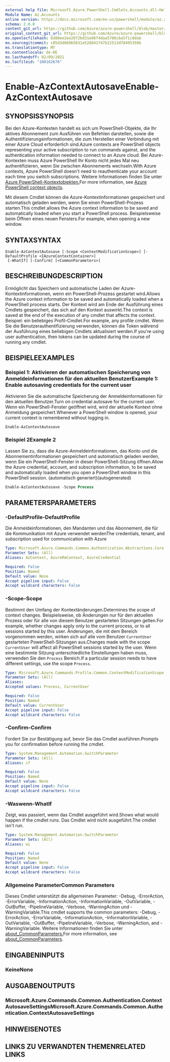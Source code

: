 ```yaml
---
external help file: Microsoft.Azure.PowerShell.Cmdlets.Accounts.dll-Help.xml
Module Name: Az.Accounts
online version: https://docs.microsoft.com/en-us/powershell/module/az.accounts/enable-azcontextautosave
schema: 2.0.0
content_git_url: https://github.com/Azure/azure-powershell/blob/master/src/Accounts/Accounts/help/Enable-AzContextAutosave.md
original_content_git_url: https://github.com/Azure/azure-powershell/blob/master/src/Accounts/Accounts/help/Enable-AzContextAutosave.md
ms.openlocfilehash: 6d80ee2ee2072bd31e96f4daa5706cba5f1c8dab
ms.sourcegitcommit: c05d3d669b5631e526841f47b22513d78495350b
ms.translationtype: MT
ms.contentlocale: de-DE
ms.lasthandoff: 02/09/2021
ms.locfileid: "100162676"
---
```

# <span data-ttu-id="4d222-101">Enable-AzContextAutosave</span><span class="sxs-lookup"><span data-stu-id="4d222-101">Enable-AzContextAutosave</span></span>

## <span data-ttu-id="4d222-102">SYNOPSIS</span><span class="sxs-lookup"><span data-stu-id="4d222-102">SYNOPSIS</span></span>
<span data-ttu-id="4d222-103">Bei den Azure-Kontexten handelt es sich um PowerShell-Objekte, die Ihr aktives Abonnement zum Ausführen von Befehlen darstellen, sowie die Authentifizierungsinformationen, die zum Herstellen einer Verbindung mit einer Azure Cloud erforderlich sind.</span><span class="sxs-lookup"><span data-stu-id="4d222-103">Azure contexts are PowerShell objects representing your active subscription to run commands against, and the authentication information needed to connect to an Azure cloud.</span></span> <span data-ttu-id="4d222-104">Bei Azure-Kontexten muss Azure PowerShell Ihr Konto nicht jedes Mal neu authentifizieren, wenn Sie zwischen Abonnements wechseln.</span><span class="sxs-lookup"><span data-stu-id="4d222-104">With Azure contexts, Azure PowerShell doesn't need to reauthenticate your account each time you switch subscriptions.</span></span> <span data-ttu-id="4d222-105">Weitere Informationen finden Sie unter [Azure PowerShell-Kontextobjekten.](https://docs.microsoft.com/powershell/azure/context-persistence)</span><span class="sxs-lookup"><span data-stu-id="4d222-105">For more information, see [Azure PowerShell context objects](https://docs.microsoft.com/powershell/azure/context-persistence).</span></span>

<span data-ttu-id="4d222-106">Mit diesem Cmdlet können die Azure-Kontextinformationen gespeichert und automatisch geladen werden, wenn Sie einen PowerShell-Prozess starten.</span><span class="sxs-lookup"><span data-stu-id="4d222-106">This cmdlet allows the Azure context information to be saved and automatically loaded when you start a PowerShell process.</span></span> <span data-ttu-id="4d222-107">Beispielsweise beim Öffnen eines neuen Fensters.</span><span class="sxs-lookup"><span data-stu-id="4d222-107">For example, when opening a new window.</span></span>

## <span data-ttu-id="4d222-108">SYNTAX</span><span class="sxs-lookup"><span data-stu-id="4d222-108">SYNTAX</span></span>

```
Enable-AzContextAutosave [-Scope <ContextModificationScope>] [-DefaultProfile <IAzureContextContainer>]
 [-WhatIf] [-Confirm] [<CommonParameters>]
```

## <span data-ttu-id="4d222-109">BESCHREIBUNG</span><span class="sxs-lookup"><span data-stu-id="4d222-109">DESCRIPTION</span></span>

<span data-ttu-id="4d222-110">Ermöglicht das Speichern und automatische Laden der Azure-Kontextinformationen, wenn ein PowerShell-Prozess gestartet wird.</span><span class="sxs-lookup"><span data-stu-id="4d222-110">Allows the Azure context information to be saved and automatically loaded when a PowerShell process starts.</span></span> <span data-ttu-id="4d222-111">Der Kontext wird am Ende der Ausführung eines Cmdlets gespeichert, das sich auf den Kontext auswirkt.</span><span class="sxs-lookup"><span data-stu-id="4d222-111">The context is saved at the end of the execution of any cmdlet that affects the context.</span></span> <span data-ttu-id="4d222-112">Beispiel: ein beliebiges Profil-Cmdlet.</span><span class="sxs-lookup"><span data-stu-id="4d222-112">For example, any profile cmdlet.</span></span> <span data-ttu-id="4d222-113">Wenn Sie die Benutzerauthentifizierung verwenden, können die Token während der Ausführung eines beliebigen Cmdlets aktualisiert werden.</span><span class="sxs-lookup"><span data-stu-id="4d222-113">If you're using user authentication, then tokens can be updated during the course of running any cmdlet.</span></span>

## <span data-ttu-id="4d222-114">BEISPIELE</span><span class="sxs-lookup"><span data-stu-id="4d222-114">EXAMPLES</span></span>

### <span data-ttu-id="4d222-115">Beispiel 1: Aktivieren der automatischen Speicherung von Anmeldeinformationen für den aktuellen Benutzer</span><span class="sxs-lookup"><span data-stu-id="4d222-115">Example 1: Enable autosaving credentials for the current user</span></span>

<span data-ttu-id="4d222-116">Aktivieren Sie die automatische Speicherung der Anmeldeinformationen für den aktuellen Benutzer.</span><span class="sxs-lookup"><span data-stu-id="4d222-116">Turn on credential autosave for the current user.</span></span> <span data-ttu-id="4d222-117">Wenn ein PowerShell-Fenster geöffnet wird, wird der aktuelle Kontext ohne Anmeldung gespeichert.</span><span class="sxs-lookup"><span data-stu-id="4d222-117">Whenever a PowerShell window is opened, your current context is remembered without logging in.</span></span>

```powershell
Enable-AzContextAutosave
```

### <span data-ttu-id="4d222-118">Beispiel 2</span><span class="sxs-lookup"><span data-stu-id="4d222-118">Example 2</span></span>

<span data-ttu-id="4d222-119">Lassen Sie zu, dass die Azure-Anmeldeinformationen, das Konto und die Abonnementinformationen gespeichert und automatisch geladen werden, wenn Sie ein PowerShell-Fenster in dieser PowerShell-Sitzung öffnen.</span><span class="sxs-lookup"><span data-stu-id="4d222-119">Allow the Azure credential, account, and subscription information, to be saved and automatically loaded when you open a PowerShell window in this PowerShell session.</span></span> <span data-ttu-id="4d222-120">(automatisch generiert)</span><span class="sxs-lookup"><span data-stu-id="4d222-120">(autogenerated)</span></span>

```powershell <!-- Aladdin Generated Example -->
Enable-AzContextAutosave -Scope Process
```

## <span data-ttu-id="4d222-121">PARAMETERS</span><span class="sxs-lookup"><span data-stu-id="4d222-121">PARAMETERS</span></span>

### <span data-ttu-id="4d222-122">-DefaultProfile</span><span class="sxs-lookup"><span data-stu-id="4d222-122">-DefaultProfile</span></span>

<span data-ttu-id="4d222-123">Die Anmeldeinformationen, den Mandanten und das Abonnement, die für die Kommunikation mit Azure verwendet werden</span><span class="sxs-lookup"><span data-stu-id="4d222-123">The credentials, tenant, and subscription used for communication with Azure</span></span>

```yaml
Type: Microsoft.Azure.Commands.Common.Authentication.Abstractions.Core.IAzureContextContainer
Parameter Sets: (All)
Aliases: AzContext, AzureRmContext, AzureCredential

Required: False
Position: Named
Default value: None
Accept pipeline input: False
Accept wildcard characters: False
```

### <span data-ttu-id="4d222-124">-Scope</span><span class="sxs-lookup"><span data-stu-id="4d222-124">-Scope</span></span>

<span data-ttu-id="4d222-125">Bestimmt den Umfang der Kontextänderungen.</span><span class="sxs-lookup"><span data-stu-id="4d222-125">Determines the scope of context changes.</span></span> <span data-ttu-id="4d222-126">Beispielsweise, ob Änderungen nur für den aktuellen Prozess oder für alle von diesem Benutzer gestarteten Sitzungen gelten.</span><span class="sxs-lookup"><span data-stu-id="4d222-126">For example, whether changes apply only to the current process, or to all sessions started by this user.</span></span> <span data-ttu-id="4d222-127">Änderungen, die mit dem Bereich vorgenommen werden, wirken sich auf alle vom Benutzer `CurrentUser` gestarteten PowerShell-Sitzungen aus.</span><span class="sxs-lookup"><span data-stu-id="4d222-127">Changes made with the scope `CurrentUser` will affect all PowerShell sessions started by the user.</span></span> <span data-ttu-id="4d222-128">Wenn eine bestimmte Sitzung unterschiedliche Einstellungen haben muss, verwenden Sie den `Process` Bereich.</span><span class="sxs-lookup"><span data-stu-id="4d222-128">If a particular session needs to have different settings, use the scope `Process`.</span></span>

```yaml
Type: Microsoft.Azure.Commands.Profile.Common.ContextModificationScope
Parameter Sets: (All)
Aliases:
Accepted values: Process, CurrentUser

Required: False
Position: Named
Default value: CurrentUser
Accept pipeline input: False
Accept wildcard characters: False
```

### <span data-ttu-id="4d222-129">-Confirm</span><span class="sxs-lookup"><span data-stu-id="4d222-129">-Confirm</span></span>

<span data-ttu-id="4d222-130">Fordert Sie zur Bestätigung auf, bevor Sie das Cmdlet ausführen.</span><span class="sxs-lookup"><span data-stu-id="4d222-130">Prompts you for confirmation before running the cmdlet.</span></span>

```yaml
Type: System.Management.Automation.SwitchParameter
Parameter Sets: (All)
Aliases: cf

Required: False
Position: Named
Default value: None
Accept pipeline input: False
Accept wildcard characters: False
```

### <span data-ttu-id="4d222-131">-Waswenn</span><span class="sxs-lookup"><span data-stu-id="4d222-131">-WhatIf</span></span>

<span data-ttu-id="4d222-132">Zeigt, was passiert, wenn das Cmdlet ausgeführt wird.</span><span class="sxs-lookup"><span data-stu-id="4d222-132">Shows what would happen if the cmdlet runs.</span></span>
<span data-ttu-id="4d222-133">Das Cmdlet wird nicht ausgeführt.</span><span class="sxs-lookup"><span data-stu-id="4d222-133">The cmdlet isn't run.</span></span>

```yaml
Type: System.Management.Automation.SwitchParameter
Parameter Sets: (All)
Aliases: wi

Required: False
Position: Named
Default value: None
Accept pipeline input: False
Accept wildcard characters: False
```

### <span data-ttu-id="4d222-134">Allgemeine Parameter</span><span class="sxs-lookup"><span data-stu-id="4d222-134">Common Parameters</span></span>

<span data-ttu-id="4d222-135">Dieses Cmdlet unterstützt die allgemeinen Parameter: -Debug, -ErrorAction, -ErrorVariable, -InformationAction, -InformationVariable, -OutVariable, -OutBuffer, -PipelineVariable, -Verbose, -WarningAction und -WarningVariable.</span><span class="sxs-lookup"><span data-stu-id="4d222-135">This cmdlet supports the common parameters: -Debug, -ErrorAction, -ErrorVariable, -InformationAction, -InformationVariable, -OutVariable, -OutBuffer, -PipelineVariable, -Verbose, -WarningAction, and -WarningVariable.</span></span> <span data-ttu-id="4d222-136">Weitere Informationen finden Sie unter [about_CommonParameters.](http://go.microsoft.com/fwlink/?LinkID=113216)</span><span class="sxs-lookup"><span data-stu-id="4d222-136">For more information, see [about_CommonParameters](http://go.microsoft.com/fwlink/?LinkID=113216).</span></span>

## <span data-ttu-id="4d222-137">EINGABEN</span><span class="sxs-lookup"><span data-stu-id="4d222-137">INPUTS</span></span>

### <span data-ttu-id="4d222-138">Keine</span><span class="sxs-lookup"><span data-stu-id="4d222-138">None</span></span>

## <span data-ttu-id="4d222-139">AUSGABEN</span><span class="sxs-lookup"><span data-stu-id="4d222-139">OUTPUTS</span></span>

### <span data-ttu-id="4d222-140">Microsoft.Azure.Commands.Common.Authentication.ContextAutosaveSettings</span><span class="sxs-lookup"><span data-stu-id="4d222-140">Microsoft.Azure.Commands.Common.Authentication.ContextAutosaveSettings</span></span>

## <span data-ttu-id="4d222-141">HINWEISE</span><span class="sxs-lookup"><span data-stu-id="4d222-141">NOTES</span></span>

## <span data-ttu-id="4d222-142">LINKS ZU VERWANDTEN THEMEN</span><span class="sxs-lookup"><span data-stu-id="4d222-142">RELATED LINKS</span></span>
